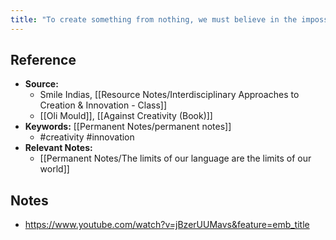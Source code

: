 ```yaml
---
title: "To create something from nothing, we must believe in the impossible"
---
```

## Reference
- **Source:** 
	- Smile Indias, [[Resource Notes/Interdisciplinary Approaches to Creation & Innovation - Class]]
	- [[Oli Mould]], [[Against Creativity (Book)]]
- **Keywords:** [[Permanent Notes/permanent notes]]
	- #creativity #innovation 
- **Relevant Notes:**
	- [[Permanent Notes/The limits of our language are the limits of our world]]
## Notes
- https://www.youtube.com/watch?v=jBzerUUMavs&feature=emb_title
